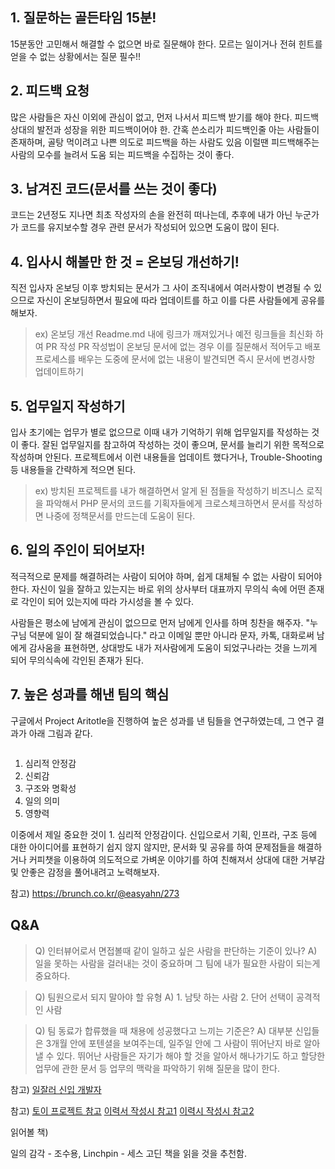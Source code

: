 <h2 id="1-질문하는-골든타임-15분">1. 질문하는 골든타임 15분!</h2>
<p>15분동안 고민해서 해결할 수 없으면 바로 질문해야 한다.
모르는 일이거나 전혀 힌트를 얻을 수 없는 상황에서는 질문 필수!! </p>
<h2 id="2-피드백-요청">2. 피드백 요청</h2>
<p>많은 사람들은 자신 이외에 관심이 없고, 먼저 나서서 피드백 받기를 해야 한다. 
피드백 상대의 발전과 성장을 위한 피드백이어야 한. 
간혹 쓴소리가 피드백인줄 아는 사람들이 존재하며, 골탕 먹이려고 나쁜 의도로 피드백을 하는 사람도 있음 
이럴땐 피드백해주는 사람의 모수를 늘려서 도움 되는 피드백을 수집하는 것이 좋다. </p>
<h2 id="3-남겨진-코드문서를-쓰는-것이-좋다">3. 남겨진 코드(문서를 쓰는 것이 좋다)</h2>
<p>코드는 2년정도 지나면 최초 작성자의 손을 완전히 떠나는데, 추후에 내가 아닌 누군가가 코드를 유지보수할 경우 관련 문서가 작성되어 있으면 도움이 많이 된다. </p>
<h2 id="4-입사시-해볼만-한-것--온보딩-개선하기">4. 입사시 해볼만 한 것 = 온보딩 개선하기!</h2>
<p>직전 입사자 온보딩 이후 방치되는 문서가 그 사이 조직내에서 여러사항이 변경될 수 있으므로 자신이 온보딩하면서 필요에 따라 업데이트를 하고 이를 다른 사람들에게 공유를 해보자. </p>
<blockquote>
<p>ex) 온보딩 개선
Readme.md 내에 링크가 깨져있거나 예전 링크들을 최신화 하여 PR 작성
PR 작성법이 온보딩 문서에 없는 경우 이를 질문해서 적어두고 
배포 프로세스를 배우는 도중에 문서에 없는 내용이 발견되면 즉시 문서에 변경사항 업데이트하기</p>
</blockquote>
<h2 id="5-업무일지-작성하기">5. 업무일지 작성하기</h2>
<p>입사 초기에는 업무가 별로 없으므로 이때 내가 기억하기 위해 업무일지를 작성하는 것이 좋다. 
잘된 업무일지를 참고하여 작성하는 것이 좋으며, 문서를 늘리기 위한 목적으로 작성하며 안된다.
프로젝트에서 이런 내용들을 업데이트 했다거나, Trouble-Shooting 등 내용들을 간략하게 적으면 된다. </p>
<blockquote>
<p>ex) 방치된 프로젝트를 내가 해결하면서 알게 된 점들을 작성하기
비즈니스 로직을 파악해서 PHP 문서의 코드를 기획자들에게 크로스체크하면서 문서를 작성하면 나중에 정책문서를 만드는데 도움이 된다. </p>
</blockquote>
<h2 id="6-일의-주인이-되어보자">6. 일의 주인이 되어보자!</h2>
<p>적극적으로 문제를 해결하려는 사람이 되어야 하며, 쉽게 대체될 수 없는 사람이 되어야 한다. 
자신이 일을 잘하고 있는지는 바로 위의 상사부터 대표까지 무의식 속에 어떤 존재로 각인이 되어 있는지에 따라 가시성을 볼 수 있다.</p>
<p>사람들은 평소에 남에게 관심이 없으므로 먼저 남에게 인사를 하며 칭찬을 해주자.
&quot;누구님 덕분에 일이 잘 해결되었습니다.&quot; 라고 이메일 뿐만 아니라 문자, 카톡, 대화로써 남에게 감사움을 표현하면, 상대방도 내가 저사람에게 도움이 되었구나라는 것을 느끼게 되어 무의식속에 각인된 존재가 된다. </p>
<h2 id="7-높은-성과를-해낸-팀의-핵심">7. 높은 성과를 해낸 팀의 핵심</h2>
<p>구글에서 Project Aritotle을 진행하여 높은 성과를 낸 팀들을 연구하였는데, 그 연구 결과가 아래 그림과 같다.</p>
<p><img alt="" src="https://velog.velcdn.com/images/david1-p/post/8c156592-a324-462d-87bf-c2e7586129a8/image.png" /></p>
<blockquote>
</blockquote>
<ol>
<li>심리적 안정감</li>
<li>신뢰감</li>
<li>구조와 명확성</li>
<li>일의 의미</li>
<li>영향력</li>
</ol>
<p>이중에서 제일 중요한 것이 1. 심리적 안정감이다. 
신입으로서 기획, 인프라, 구조 등에 대한 아이디어를 표현하기 쉽지 않지 않지만, 문서화 및 공유를 하여 문제점들을 해결하거나 커피챗을 이용하여 의도적으로 가벼운 이야기를 하여 친해져서 상대에 대한 거부감 및 안좋은 감정을 풀어내려고 노력해보자.</p>
<p>참고) <a href="https://brunch.co.kr/@easyahn/273">https://brunch.co.kr/@easyahn/273</a></p>
<h2 id="qa">Q&amp;A</h2>
<blockquote>
<p>Q) 인터뷰어로서 면접볼때 같이 일하고 싶은 사람을 판단하는 기준이 있나? 
A) 일을 못하는 사람을 걸러내는 것이 중요하며 그 팀에 내가 필요한 사람이 되는게 중요하다. </p>
</blockquote>
<blockquote>
<p>Q) 팀원으로서 되지 말아야 할 유형
A)    1. 남탓 하는 사람       2. 단어 선택이 공격적인 사람</p>
</blockquote>
<blockquote>
<p>Q) 팀 동료가 합류했을 때 채용에 성공했다고 느끼는 기준은?
A) 대부분 신입들은 3개월 안에 포텐셜을 보여주는데, 일주일 안에 그 사람이 뛰어난지 바로 알아낼 수 있다.
뛰어난 사람들은 자기가 해야 할 것을 알아서 해나가기도 하고 할당한 업무에 관한 문서 등 업무의 맥락을 파악하기 위해 질문을 많이 한다. </p>
</blockquote>
<p>참고) <a href="https://medium.com/@totuworld/%EB%82%B4%EA%B0%80-%EB%A7%8C%EB%82%9C-%EC%9D%BC%EC%9E%98%EB%9F%AC-%EC%8B%A0%EC%9E%85%EC%9D%98-%ED%8A%B9%EC%A7%95-75ad4dd7e243">일잘러 신입 개발자</a> </p>
<p>참고) 
<a href="https://medium.com/@totuworld/%ED%86%A0%EC%9D%B4-%ED%94%84%EB%A1%9C%EC%A0%9D%ED%8A%B8-%EA%B0%80%EC%9D%B4%EB%93%9C-64f9318d197a">토이 프로젝트 참고</a>
<a href="https://medium.com/@totuworld/15%EC%B4%88%EC%9D%98-%EC%8A%B9%EB%B6%80-%EC%9D%B4%EB%A0%A5%EC%84%9C-%EC%9E%91%EC%84%B1%EC%9D%98-%EC%84%B8%EA%B3%84-1-b8303c4e5c5d">이력서 작성시 참고1</a>
<a href="https://medium.com/@totuworld/15%EC%B4%88%EC%9D%98-%EC%8A%B9%EB%B6%80-%EC%9D%B4%EB%A0%A5%EC%84%9C-%EA%B2%80%ED%86%A0%EC%9D%98-%EC%84%B8%EA%B3%84-2-e96f6ac44cc3">이력시 작성시 참고2</a></p>
<p>읽어볼 책) </p>
<p>일의 감각 - 조수용, 
Linchpin - 세스 고딘 책을 읽을 것을 추천함.</p>